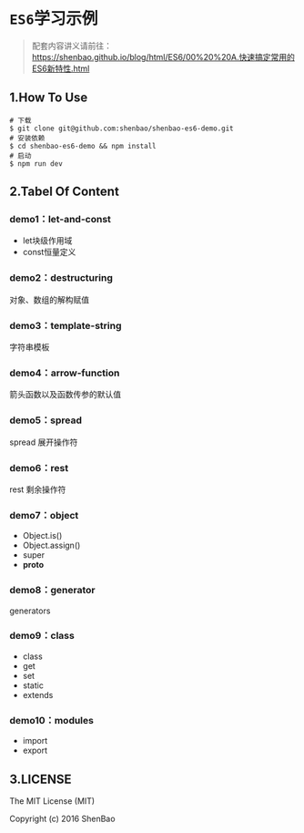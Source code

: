 
# `ES6`学习示例

> 配套内容讲义请前往：https://shenbao.github.io/blog/html/ES6/00%20%20A.快速搞定常用的ES6新特性.html

## 1.How To Use

```
# 下载
$ git clone git@github.com:shenbao/shenbao-es6-demo.git
# 安装依赖
$ cd shenbao-es6-demo && npm install
# 启动
$ npm run dev
```

## 2.Tabel Of Content

### demo1：let-and-const

- let块级作用域
- const恒量定义

### demo2：destructuring

对象、数组的解构赋值

### demo3：template-string

字符串模板

### demo4：arrow-function

箭头函数以及函数传参的默认值

### demo5：spread

spread 展开操作符

### demo6：rest

rest 剩余操作符

### demo7：object

- Object.is()
- Object.assign()
- super
- __proto__

### demo8：generator

generators

### demo9：class

- class
- get
- set
- static
- extends

### demo10：modules

- import
- export

## 3.LICENSE

The MIT License (MIT)

Copyright (c) 2016 ShenBao

